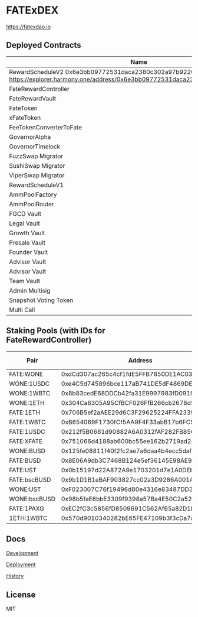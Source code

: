 # FATExDEX

https://fatexdao.io

## Deployed Contracts

| Name                      | Address                                       | Explorer                                                                          |
|---------------------------|-----------------------------------------------|-----------------------------------------------------------------------------------|
| RewardScheduleV2            0x6e3bb09772531daca2380c302a97b9220bf65baf      https://explorer.harmony.one/address/0x6e3bb09772531daca2380c302a97b9220bf65baf 
  FateRewardController      | 0xef1a47106b5B1eb839a2995fb29Fa5a7Ff37Be27   |  https://explorer.harmony.one/address/0xef1a47106b5B1eb839a2995fb29Fa5a7Ff37Be27   |
| FateRewardVault           | 0x3170e252D06f01a846e92CB0139Cdb16c69E867d    | https://explorer.harmony.one/address/0x3170e252D06f01a846e92CB0139Cdb16c69E867d   |
| FateToken                 | 0xB2e2650DFdb7b2DEc4a4455a375ffBfD926cE5FC    | https://explorer.harmony.one/address/0xB2e2650DFdb7b2DEc4a4455a375ffBfD926cE5FC   |
| xFateToken                | 0x6f4078cb47438157c914409d10358a0Cf4b06AB7    | https://explorer.harmony.one/address/0x6f4078cb47438157c914409d10358a0Cf4b06AB7   |
| FeeTokenConverterToFate   | 0x1C2A867593Ed6c6782f1cDf47237fF3EE66bDbE1    | https://explorer.harmony.one/address/0x1C2A867593Ed6c6782f1cDf47237fF3EE66bDbE1   |
| GovernorAlpha             | 0xF6e6e7Bd8a051cA0466c7B06Bcb789A789E1f1bc    | https://explorer.harmony.one/address/0xF6e6e7Bd8a051cA0466c7B06Bcb789A789E1f1bc   |
| GovernorTimelock          | 0xd0a439bbe1a18d634e87c77d18c3e93953e44d22    | https://explorer.harmony.one/address/0xd0a439bbe1a18d634e87c77d18c3e93953e44d22   |
| FuzzSwap Migrator         | 0x5AA4cD364c87Ffa363bF82E3489f72E39E024abC    | https://explorer.harmony.one/address/0x5AA4cD364c87Ffa363bF82E3489f72E39E024abC   |
| SushiSwap Migrator        | 0x4FA5f948785510035B8316Dab2FA67e31ce278F7    | https://explorer.harmony.one/address/0x4FA5f948785510035B8316Dab2FA67e31ce278F7   |
| ViperSwap Migrator        | 0xd50D8901aB7F455494cE50eb7665DFB263B0a962    | https://explorer.harmony.one/address/0xd50D8901aB7F455494cE50eb7665DFB263B0a962   |
| RewardScheduleV1          | 0xE8738CC824731e791DB589Db79dA77703e64212e    | https://explorer.harmony.one/address/0xE8738CC824731e791DB589Db79dA77703e64212e   |
| AmmPoolFactory            | 0xa4EF1da515096DB768Bc47DBC080888795643442    | https://explorer.harmony.one/address/0xa4EF1da515096DB768Bc47DBC080888795643442   |
| AmmPoolRouter             | 0x82145037096870BA3a5f7beE4C3602BD36e27Bff    | https://explorer.harmony.one/address/0x82145037096870BA3a5f7beE4C3602BD36e27Bff   |
| FGCD Vault                | 0xcd9C194E47862CEDfC47bd6EDe9ba92EAb3d8B44    | https://explorer.harmony.one/address/0xcd9C194E47862CEDfC47bd6EDe9ba92EAb3d8B44   |
| Legal Vault               | 0x5828930EF8e1Dc22360785c330aBe62BDa4B67E6    | https://explorer.harmony.one/address/0x5828930EF8e1Dc22360785c330aBe62BDa4B67E6   |
| Growth Vault              | 0xA402084A04c222e25ae5748CFB12C76445a2a709    | https://explorer.harmony.one/address/0xA402084A04c222e25ae5748CFB12C76445a2a709   |
| Presale Vault             | 0xe5bA0b2f098cB2f2efA986bF605Bd6DBc8acD7D6    | https://explorer.harmony.one/address/0xe5bA0b2f098cB2f2efA986bF605Bd6DBc8acD7D6   |
| Founder Vault             | 0x5b351d270216848026DB6ac9fafBf4d422d5Ca43    | https://explorer.harmony.one/address/0x5b351d270216848026DB6ac9fafBf4d422d5Ca43   |
| Advisor Vault             | 0xFe2976Fc317667743d72D232DCEdd4E250170f1B    | https://explorer.harmony.one/address/0xFe2976Fc317667743d72D232DCEdd4E250170f1B   |
| Advisor Vault             | 0x45caFF15EEBe2D5Bd5569fa3878953d29376bb34    | https://explorer.harmony.one/address/0x45caFF15EEBe2D5Bd5569fa3878953d29376bb34   |
| Team Vault                | 0xFD266a3D4DA9d185A0491f71cE61C5a22014d874    | https://explorer.harmony.one/address/0xFD266a3D4DA9d185A0491f71cE61C5a22014d874   |
| Admin Multisig            | 0x4853365bc81f8270d902076892e13f27c27e7266    | https://explorer.harmony.one/address/0x4853365bc81f8270d902076892e13f27c27e7266   |
| Snapshot Voting Token     | 0x24478D53D3306081Ed88334319C9d0AfddC279bB    | https://explorer.harmony.one/address/0x24478D53D3306081Ed88334319C9d0AfddC279bB   |
| Multi Call                | 0x41Fec4E5De930d8a618900973f0A678114C27361    | https://explorer.harmony.one/address/0x41Fec4E5De930d8a618900973f0A678114C27361   |

## Staking Pools (with IDs for FateRewardController)

| Pair              | Address                                       | Pool ID   |
|-------------------|-----------------------------------------------|-----------|
| FATE:WONE         | 0xdCd307ac265c4cf1fdE5FFB7850DE1AC03c15303    | 0         |
| WONE:1USDC        | 0xe4C5d745896bce117aB741DE5dF4869DE8bbF32F    | 1         |
| WONE:1WBTC        | 0x8b83cedE68DDCb42fa31E9997983fD0919ce81cD    | 2         |
| WONE:1ETH         | 0x304Ca6305A95CfBCF026FfB266cb2678d55709c8    | 3         |
| FATE:1ETH         | 0x706B5ef2aAEE29d6C3F29625224FFA233963d4C6    | 5         |
| FATE:1WBTC        | 0xB654069F1730fCf5AA9F4F33abB17b6FC5A54Ac2    | 6         |
| FATE:1USDC        | 0x212f5B0681d90882A6A0312fAF282FB856bA077a    | 7         |
| FATE:XFATE        | 0x751066d4188ab600bc55ee162b2719ad24b46674    | 8         |
| WONE:BUSD         | 0x125fe08811f40f2fc2ae7a6daa4b4ecc5dafb88d    | 9         |
| FATE:BUSD         | 0x8E06A9db3C7468B124e5ef36145E98AE947ED45B    | 10        |
| FATE:UST          | 0x0b15197d22A872A9e1703201d7e1A0DEbf656CB7    | 11        |
| FATE:bscBUSD      | 0x9b1D1B1eBAF903827cc02a3D9286A001Ad127CBf    | 12        |
| WONE:UST          | 0xF023007C76f19496d80e4316e83487DD3fB5D388    | 13        |
| WONE:bscBUSD      | 0x98b5faE6bbE3309f9398a57Ba4E50C2a52ED7F93    | 14        |
| FATE:1PAXG        | 0xEC2fC3c5856fD8509691C562Af65a82D1EFaB704    | 15        |
| 1ETH:1WBTC        | 0x570d9010340282bE65FE47109b3f3cDa7a0549e4    | 16        |

## Docs

[Development](docs/DEVELOPMENT.md)

[Deployment](docs/DEPLOYMENT.md)

[History](docs/HISTORY.md)

## License

MIT
